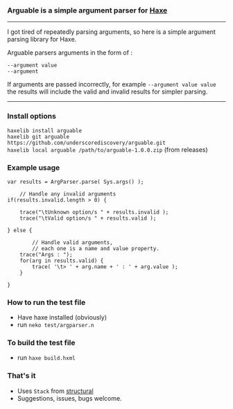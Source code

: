 
### Arguable is a simple argument parser for [Haxe](http://haxe.org/)
---

I got tired of repeatedly parsing arguments, so here is a simple argument parsing library for Haxe.

Arguable parsers arguments in the form of :   

`--argument value`   
`--argument`   

If arguments are passed incorrectly, for example `--argument value value` the results will include the valid and invalid results for simpler parsing.

---

### Install options

`haxelib install arguable`   
`haxelib git arguable https://github.com/underscorediscovery/arguable.git`    
`haxelib local arguable /path/to/arguable-1.0.0.zip` (from releases)   


### Example usage

    var results = ArgParser.parse( Sys.args() );

    	// Handle any invalid arguments
    if(results.invalid.length > 0) {

    	trace("\tUnknown option/s " + results.invalid );
    	trace("\tValid option/s " + results.valid );

    } else {

    		// Handle valid arguments, 
    		// each one is a name and value property.
    	trace("Args : ");
		for(arg in results.valid) {
            trace( '\t> ' + arg.name + ' : ' + arg.value );
		}

    }

### How to run the test file
	
- Have haxe installed (obviously)
- run `neko test/argparser.n`

### To build the test file
- run `haxe build.hxml`


### That's it

- Uses `Stack` from [structural](http://github.com/underscorediscovery/structural)
- Suggestions, issues, bugs welcome.

